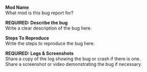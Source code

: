 **Mod Name**  
What mod is this bug report for?

**REQUIRED: Describe the bug**  
Write a clear description of the bug here.

**Steps To Reproduce**  
Write the steps to reproduce the bug here.

**REQUIRED: Logs & Screenshots**  
Share a copy of the log showing the bug or crash if there is one.  
Share a screenshot or video demonstrating the bug if necessary.  
